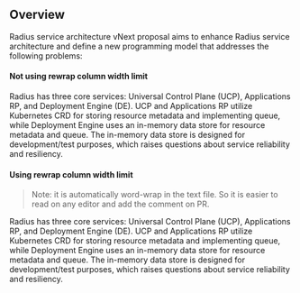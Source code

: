 ## Overview

Radius service architecture vNext proposal aims to enhance Radius service architecture and define a new programming model that addresses the following problems:

#### Not using rewrap column width limit

Radius has three core services: Universal Control Plane (UCP), Applications RP, and Deployment Engine (DE). UCP and Applications RP utilize Kubernetes CRD for storing resource metadata and implementing queue, while Deployment Engine uses an in-memory data store for resource metadata and queue. The in-memory data store is designed for development/test purposes, which raises questions about service reliability and resiliency. 

#### Using rewrap column width limit

> Note: it is automatically word-wrap in the text file. So it is easier to read
> on any editor and add the comment on PR.

Radius has three core services: Universal Control Plane (UCP), Applications RP,
and Deployment Engine (DE). UCP and Applications RP utilize Kubernetes CRD for
storing resource metadata and implementing queue, while Deployment Engine uses
an in-memory data store for resource metadata and queue. The in-memory data
store is designed for development/test purposes, which raises questions about
service reliability and resiliency. 
